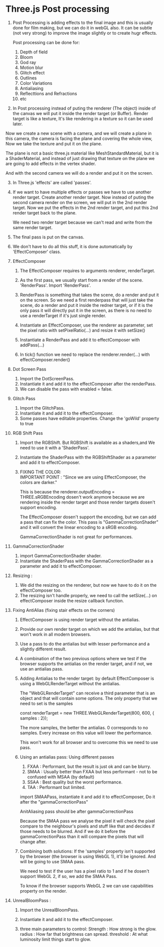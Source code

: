 # Three.js Post processing

1. Post Processing is adding effects to the final image and this is usually done for film making, but we can do it in webGL also. It can be subtle (not very strong) to improve the image slightly or to create hugr effects.

   Post processing can be done for:

   1. Depth of field
   2. Bloom
   3. God ray
   4. Motion blur
   5. Glitch effect
   6. Outlines
   7. Color Variations
   8. Antialiasing
   9. Reflecttions and Refractions
   10. etc

2. In Post processing instead of puting the renderer (The object) inside of the canvas we will put it inside the render target (or Buffer). Render target is like a texture, It's like rendering in a texture so it can be used later.

Now we create a new scene with a camera, and we will create a plane in this camera, the camera is facing the plane and covering the whole view, Now we take the texture and put it on the plane.

The plane is not a basic three.js material like MeshStandardMaterial, but it is a ShaderMaterial, and instead of just drawing that texture on the plane we are going to add effects in the vertex shader.

And with the second camera we will do a render and put it on the screen.

3. In Three.js 'effects' are called 'passes'.

4. If we want to have multiple effects or passes we have to use another render target.
   Create another render target.
   Now instead of puting the second camera render on the screen, we will put in the 2nd render target.
   Now we put the effects in the 2nd render target, and put this 2nd render target back to the plane.

   We need two render target because we can't read and write from the same render target.

5. The final pass is put on the canvas.

6. We don't have to do all this stuff, it is done automatically by 'EffectComposer' class.

7. EffectComposer

   1. The EffectComposer requires to arguments renderer, renderTarget.
   2. As the first pass, we usually start from a render of the scene. 'RenderPass'. Import 'RenderPass'.
   3. RenderPass is something that takes the scene, do a render and put it on the screen. So we need a first renderpass that will just take the scene, do a render and put it inside the redner target, or if it is the only pass it will directly put it in the screen, as there is no need to use a renderTarget if it's just single render.

   4. Instantiate an EffectComposer, use the renderer as parameter, set the pixel ratio with setPixelRatio(...) and resize it with setSize()

   5. Instantiate a RenderPass and add it to effectComposer with addPass(...)

   6. In tick() function we need to replace the renderer.render(...) with effectComposer.render()

8. Dot Screen Pass

   1. Import the DotScreenPass.
   2. Instantiate it and add it to the effectComposer after the renderPass.
   3. We can disable the pass with enabled = false.

9. Glitch Pass

   1. Import the GlitchPass.
   2. Instantiate it and add it to the effectComposer.
   3. Some passes have editable properties. Change the 'goWild' property to true

10. RGB Shift Pass

    1. Import the RGBShift. But RGBShift is available as a shaders,and We need to use it with a 'ShaderPass'.
    2. Instantiate the ShaderPass with the RGBShiftShader as a parameter and add it to effectComposer.

    3. FIXING THE COLOR:  
       IMPORTANT POINT :
       "Since we are using EffectComposer, the colors are darker."

       This is because the renderer.outputEncoding = THREE.sRGBEncoding dosen't work anymore because we are rendering inside the render target and those render targets dosen't support encoding.

       The EffectComposer dosen't support the encoding, but we can add a pass that can fix the color.
       This pass is "GammaCorrectionShader" and it will convert the linear encoding to a sRGB encoding.

       GammaCorrectionShader is not great for performances.

11. GammaCorrectionShader

    1. import GammaCorrectionShader shader.
    2. Instantiate the ShaderPass with the GammaCorrectionShader as a parameter and add it to effectComposer.

12. Resizing :

    1. We did the resizing on the renderer, but now we have to do it on the effectComposer too.
    2. The resizing isn't handle properly, we need to call the setSize(...) on effectComposer inside the resize callback function.

13. Fixing AntiAlias (fixing stair effects on the corners)

    1. EffectComposer is using render target without the antialias.
    2. Provide our own render target on which we add the antialias, but that won't work in all modern browsers.
    3. Use a pass to do the antialias but with lesser performance and a slightly different result.
    4. A combination of the two previous options where we test if the browser supports the antialias on the render target, and if not, we use an antialias pass.

    5. Adding Antialias to the render target:
       by default EffectComposer is using a WebGLRenderTarget without the antialias.

       The "WebGLRenderTarget" can receive a third parameter that is an object and that will contain some options. The only property that we need to set is the samples

       const renderTarget = new THREE.WebGLRenderTarget(800, 600, { samples : 2});

       The more samples, the better the antialias. 0 corresponds to no samples.
       Every increase on this value will lower the performance.

       This won't work for all browser and to overcome this we need to use pass.

    6. Using an antialias pass:
       Using different passes

       1. FXAA : Performant, but the result is just ok and can be blurry.
       2. SMAA : Usually better than FXAA but less performant - not to be confused with MSAA (by default)
       3. SSAA : Best quality but the worst performance.
       4. TAA : Performant but limited.

       import SMAAPass, instantiate it and add it to effectComposer, Do it after the "gammaCorrectionPass"

       AnitAliasing pass should be after gammaCorrectionPass

       Because the SMAA pass we analyse the pixel it will check the pixel compare to the neighbour's pixels and stuff like that and decides if those needs to be blurred.
       And if we do it before the gammaCorrectionPass than it will compare the pixels that will change after.

    7. Combining both solutions:
       If the 'samples' property isn't supported by the browser (the browser is using WebGL 1), it'll be ignored. And will be going to use SMAA pass.

       We need to test if the user has a pixel ratio to 1 and if he dosen't support WebGL 2, if so, we add the SMAA Pass.

       To know if the browser supports WebGL 2 we can use capabilities property on the render.

14. UnrealBloomPass :

    1. Import the UnrealBloomPass.
    2. Instantiate it and add it to the effectComposer.

    3. three main parameters to control:
       Strength : How strong is the glow.
       radius : How far that brightness can spread.
       threshold : At what luminosity limit things start to glow.

